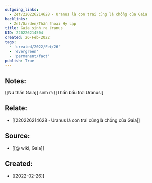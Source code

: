 ```yaml
---
outgoing_links:
  - Zet/220226214628 - Uranus là con trai cũng là chồng của Gaia
backlinks:
  - Zet/Garden/Thần thoại Hy Lạp
title: Gaia sinh ra Uranus
UID: 220226214504
created: 26-Feb-2022
tags:
  - 'created/2022/Feb/26'
  - 'evergreen'
  - 'permanent/fact'
publish: True
---
```

## Notes:
[[Nữ thần Gaia]] sinh ra [[Thần bầu trời Uranus]]

## Relate:
- [[220226214628 - Uranus là con trai cũng là chồng của Gaia]]
## Source:
- [[@ wiki, Gaia]]





## Created:
- [[2022-02-26]]
